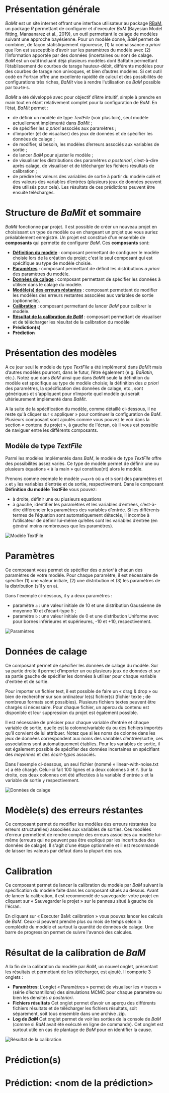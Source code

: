 # Présentation générale

*BaMit* est un site internet offrant une interface utilisateur au package [RBaM](https://github.com/BaM-tools/RBaM), un package *R* permettant de configurer et d'executer *BaM* (Bayesian Model fitting, Mansanarez et al., 2019), un outil permettant le calage de modèles suivant une approche bayésienne.
Pour un modèle donné, *BaM* permet de combiner, de façon statistiquement rigoureuse, (1) la connaissance *a priori* que l’on est susceptible d’avoir sur les paramètres du modèle avec (2) l’information apportée par des données (incertaines ou non) de calage.
*BaM* est un outil incluant déjà plusieurs modèles dont BaRatin permettant l’établissement de courbes de tarage hauteur-débit, différents modèles pour des courbes de tarage non univoques, et bien d’autres modèles.
Si cet outil codé en Fortran offre une excellente rapidité de calcul et des possibilités de configurations très riches, *BaMit* vise à rendre l'utilisation de *BaM* possible par tou·te·s.

<!-- ## Apercu de *BaMit* -->

*BaMit* a été développé avec pour objectif d’être intuitif, simple à prendre en main tout en étant relativement complet pour la configuration de *BaM*.
En l’état, *BaMit* permet :
 * de définir un modèle de type *TextFile* (voir plus loin), seul modèle actuellement implémenté dans *BaMit* ;
 * de spécifier les *a priori* associés aux paramètres ;
 * d’importer (et de visualiser) des jeux de données et de spécifier les données de calage ;
 * de modifier, si besoin, les modèles d’erreurs associés aux variables de sortie ;
 * de lancer *BaM* pour ajuster le modèle ;
 * de visualiser les distributions des paramètres *a posteriori*, c’est-à-dire après calage, de visualiser et de télécharger les fichiers résultats de calibration ;
 * de prédire les valeurs des variables de sortie à partir du modèle calé et des valeurs des variables d’entrées (plusieurs jeux de données peuvent être utilisés pour cela). Les résultats de ces prédictions peuvent être ensuite téléchargés.

<!-- ## Modèle de type *TextFile* -->


# Structure de *BaMit* et sommaire

*BaMit* fonctionne par projet.
Il est possible de créer un nouveau projet en choisissant un type de modèle ou en chargeant un projet que vous auriez préalablement enregistré.
Un projet est constitué d'un ensemble de **composants** qui permette de configurer *BaM*.
Ces **composants** sont: 
* **[Définition du modèle](#présentation-des-modèles)** : composant permettant de configurer le modèle choisie lors de la création du projet; c'est le seul composant qui est spécifique au type de modèle choisie.
* **[Paramètres](#paramètre)** : composant permettant de définit les distributions *a priori* des paramètres du modèle.
* **[Données de calage](#données-de-calage)** : composant permettant de spécifier les données à utiliser dans le calage du modèle. 
* **[Modèle(s) des erreurs réstantes](#modèles-des-erreurs-réstantes)** : composant permettant de modifier les modèles des erreurs restantes associées aux variables de sortie (optionnelle).
* **[Calibration](#calibration)** : composant permettant de lancer *BaM* pour calibrer le modèle.
* **[Résultat de la calibration de *BaM*](#résultat-de-la-calibration-de-bam)** : composant permettant de visualiser et de télécharger les résultat de la calibration du modèle
* **Prédiction(s)**
* **Prédiction**

# Présentation des modèles

A ce jour seul le modèle de type *TextFile* a été implémenté dans *BaMit* mais d’autres modèles pourront, dans le futur, l’être également (e.g. *BaRatin*, etc.).
Notez que dans *BaM* ainsi que dans *BaMit* seule la définition du modèle est spécifique au type de modèle choisie; la définition des *a priori* des paramètres, la spécification des données de calage, etc., sont génériques et s'appliquent pour n’importe quel modèle qui serait ultérieurement implémenté dans *BaMit*.

A la suite de la spécification du modèle, comme détaillé ci-dessous, il ne reste qu'à cliquer sur « appliquer » pour continuer la configuration de *BaM*.
Plusieurs composant sont ajoutés comme vous pouvez le voir dans la section « contenu du projet », à gauche de l'écran, où il vous est possible de naviguer entre les différents composants.

## Modèle de type *TextFile*

Parmi les modèles implémentés dans *BaM*, le modèle de type *TextFile* offre des possibilités assez variés.
Ce type de modèle permet de définir une ou plusieurs équations « à la main » qui constitue(nt) alors le modèle.

Prenons comme exemple le modèle `y=ax+b` où `a` et `b` sont des paramètres et `x` et `y` les variables d’entrée et de sortie, respectivement.
Dans le composant **Définition du modèle TextFile** vous pouvez:
* à droite, définir une ou plusieurs equations
* à gauche, identifier les paramètres et les variables d’entrées, c’est-à-dire différencier les paramètres des variables d’entrée. Si les différents termes de l’équation sont automatiquement détectés, il incombe à l’utilisateur de définir lui-même qu’elles sont les variables d’entrée (en général moins nombreuses que les paramètres).

![Modèle TextFile](help/model_textfile_fr.png)

# Paramètres

Ce composant vous permet de spécifier des *a priori* à chacun des paramètres de votre modèle.
Pour chaque paramètre, il est nécessaire de spécifier (1) une valeur initiale, (2) une distribution et (3) les paramètres de la distribution (s’il y en a).
 
Dans l'exemple ci-dessous, il y a deux paramètres :
 * paramètre `a` : une valeur initiale de 10 et une distribution Gaussienne de moyenne 10 et d’écart-type 5 ;
 * paramètre `b` : une valeur initiale de 0 et une distribution Uniforme avec pour bornes inférieures et supérieures, -10 et +10, respectivement.

![Paramètres](help/parameters_fr.png)

# Données de calage

Ce composant permet de spécifier les données de calage du modèle. 
Sur sa partie droite il permet d’importer un ou plusieurs jeux de données et sur sa partie gauche de spécifier les données à utiliser pour chaque variable d'entrée et de sortie.

Pour importer un fichier text, il est possible de faire un « drag & drop » ou bien de rechercher sur son ordinateur le(s) fichier(s) (fichier texte ; de nombreux formats sont possibles).
Plusieurs fichiers textes peuvent être chargés si nécessaire.
Pour chaque fichier, un apercu du contenu est disponible et leur suppression du projet est également possible.

Il est nécessaire de préciser pour chaque variable d’entrée et chaque variable de sortie, quelle est la colonne/variable du ou des fichiers importés qu’il convient de lui attribuer.
Notez que si les noms de colonne dans les jeux de données correspondent aux noms des variables d’entrée/sortie, ces associations sont automatiquement établies.
Pour les variables de sortie, il est également possible de spécifier des données incertaines en spécifiant des *moyennes* et des *écart-types* associés.

Dans l'exemple ci-dessous, un seul fichier (nommé « linear-with-noise.txt ») a été chargé.
Celui-ci fait 100 lignes et a deux colonnes `X` et `Y`.
Sur la droite, ces deux colonnes ont été affectées à la variable d'entrée `x` et la variable de sortie `y` respectivement.

![Données de calage](help/data_fr.png)

# Modèle(s) des erreurs réstantes

Ce composant permet de modifier les modèles des erreurs réstantes (ou erreurs structurelles) associées aux variables de sorties.
Ces modèles d’erreur permettent de rendre compte des erreurs associées au modèle lui-même (erreurs qui ne peuvent pas être expliqué par les incertitudes des données de calage). 
Il s'agit d'une étape optionnelle et il est recommandé de laisser les valeurs par défaut dans la plupart des cas.

# Calibration

Ce composant permet de lancer la calibration du modèle par *BaM* suivant la spécification du modèle faite dans les composant situés au dessus.
Avant de lancer la calibration, il est recommendé de sauvegarder votre projet en cliquant sur  « Sauvegarder le projet » sur le panneau situé à gauche de l'écran.

En cliquant sur  « Executer BaM: calibration » vous pouvez lancer les calculs de *BaM*.
Ceux-ci peuvent prendre plus ou mois de temps selon la compléxité du modèle et surtout la quantité de données de calage. 
Une barre de progression permet de suivre l'avancé des calcules.

# Résultat de la calibration de *BaM*

A la fin de la calibration du modèle par *BaM*, un nouvel onglet, présentant les résultats et permettant de les télécharger, est ajouté. Il comporte 3 onglets : 
* **Paramètres**:
L’onglet « Paramètres » permet de visualiser les « traces » (série d’échantillons) des simulations MCMC pour chaque paramètre ou bien les densités *a posteriori*.
* **Fichiers résultats**
Cet onglet permet d’avoir un aperçu des différents fichiers résultats et de télécharger les fichiers résultats, soit séparement, soit tous ensemble dans une archive .zip.
* **Log de *BaM***
Cet onglet permet de voir les sorties de la console de *BaM* (comme si *BaM* avait été exécuté en ligne de commande). Cet onglet est surtout utile en cas de plantage de *BaM* pour en identifier la cause.

![Résultat de la calibration](help/rescal_fr.png)

# Prédiction(s)

# Prédiction: \<nom de la prédiction\>